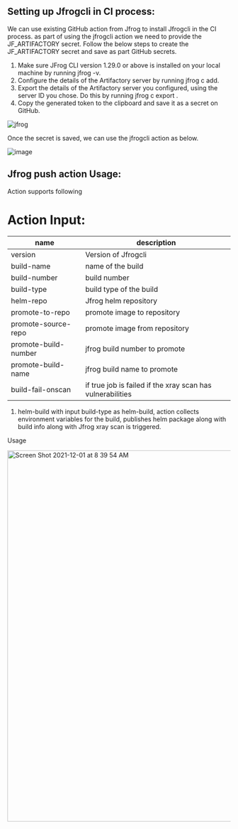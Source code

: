 ## Setting up Jfrogcli in CI process:
We can use existing GitHub action from Jfrog to install Jfrogcli in the CI process.
as part of using the jfrogcli action we need to provide the JF_ARTIFACTORY secret. 
Follow the below steps to create the JF_ARTIFACTORY secret and save as part GitHub secrets.
  1.	Make sure JFrog CLI version 1.29.0 or above is installed on your local machine by running jfrog -v.
  2.	Configure the details of the Artifactory server by running jfrog c add.
  3.	Export the details of the Artifactory server you configured, using the server ID you chose. Do this by running jfrog c export <SERVER ID>.
  4.	Copy the generated token to the clipboard and save it as a secret on GitHub.
  
  ![jfrog](https://user-images.githubusercontent.com/31221465/144163914-cc4857b4-cbbc-4496-a237-fa4f86caa56a.png)

Once the secret is saved, we can use the jfrogcli action as below.
  
  ![image](https://user-images.githubusercontent.com/31221465/140869758-5c21b69b-0ed9-4cfd-8979-1254c503604f.png)


## Jfrog push action Usage:
Action supports following 
# Action Input:
|name|description|
|--------|----------|
|version|Version of Jfrogcli|
|build-name|name of the build|
|build-number|build number|
|build-type|build type of the build|
|helm-repo|Jfrog helm repository|
|promote-to-repo|promote image to repository|
|promote-source-repo|promote image from repository|
|promote-build-number|jfrog build number to promote|
|promote-build-name|jfrog build name to promote|
|build-fail-onscan|if true job is failed if the xray scan has vulnerabilities|


1.	helm-build
with input build-type as helm-build, action collects environment variables for the build, publishes helm package along with build info along with Jfrog xray scan is triggered.

Usage

  <img width="836" alt="Screen Shot 2021-12-01 at 8 39 54 AM" src="https://user-images.githubusercontent.com/31221465/144165089-59206f43-fd3a-425b-95b8-aa7604604dd0.png">
